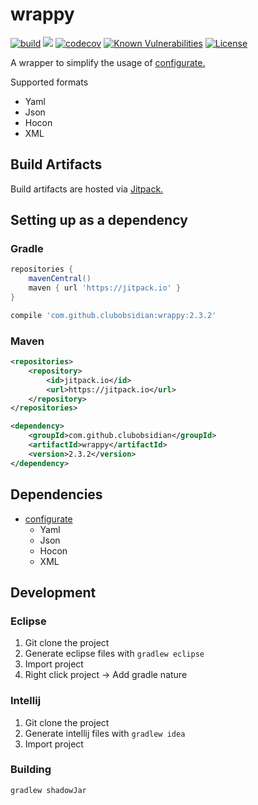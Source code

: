 # wrappy
[![build](https://github.com/ClubObsidian/wrappy/workflows/build/badge.svg)](https://github.com/ClubObsidian/wrappy/actions?query=workflow%3Abuild)
[![](https://jitpack.io/v/clubobsidian/wrappy.svg)](https://jitpack.io/#clubobsidian/wrappy)
[![codecov](https://codecov.io/gh/ClubObsidian/wrappy/branch/master/graph/badge.svg)](https://codecov.io/gh/ClubObsidian/wrappy)
[![Known Vulnerabilities](https://snyk.io/test/github/ClubObsidian/wrappy/badge.svg?targetFile=build.gradle)](https://snyk.io/test/github/ClubObsidian/wrappy?targetFile=build.gradle)
[![License](https://img.shields.io/badge/License-Apache%202.0-blue.svg)](https://opensource.org/licenses/Apache-2.0)

A wrapper to simplify the usage of [configurate.](https://github.com/SpongePowered/configurate)

Supported formats
* Yaml
* Json
* Hocon
* XML

## Build Artifacts

Build artifacts are hosted via [Jitpack.](https://jitpack.io/#clubobsidian/wrappy/)

## Setting up as a dependency

### Gradle

``` groovy
repositories {
	mavenCentral()
	maven { url 'https://jitpack.io' }
}

compile 'com.github.clubobsidian:wrappy:2.3.2'
```

### Maven

``` xml
<repositories>
	<repository>
		<id>jitpack.io</id>
		<url>https://jitpack.io</url>
	</repository>
</repositories>

<dependency>
	<groupId>com.github.clubobsidian</groupId>
	<artifactId>wrappy</artifactId>
	<version>2.3.2</version>
</dependency>
```

## Dependencies

* [configurate](https://github.com/SpongePowered/configurate)
  * Yaml
  * Json
  * Hocon
  * XML

## Development

### Eclipse

1.  Git clone the project
2.  Generate eclipse files with `gradlew eclipse`
3.  Import project
4.  Right click project -> Add gradle nature

### Intellij

1.  Git clone the project
2.  Generate intellij files with `gradlew idea`
3.  Import project

### Building

`gradlew shadowJar`
